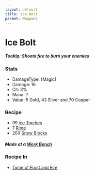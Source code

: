 ```yaml
---
layout: default
title: Ice Bolt
parent: Weapons
---
```


# Ice Bolt

##### Tooltip: *Shoots fire to burn your enemies*

### Stats
- DamageType: [Magic]
- Damage: 16
- Cit: 3%
- Mana: 7
- Value: 5 Gold, 43 Silver and 70 Copper

### Recipe
- 99 [Ice Torches](https://terraria.gamepedia.com/Torches)
- 7 [Rime](https://ricklugtigheid.github.io/SupernovaMod/docs/materials/rime)
- 200 [Snow Blocks](https://terraria.fandom.com/wiki/Snow_Block)

##### Made at a [Work Bench](https://terraria.fandom.com/wiki/Work_Benches)


### Recipe In
- [Tome of Frost and Fire](https://ricklugtigheid.github.io/SupernovaMod/docs/items/weapons/tome_of_frost_and_fire)